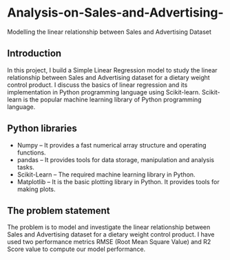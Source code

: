 # Analysis-on-Sales-and-Advertising-
Modelling the linear relationship between Sales and Advertising Dataset
       
## Introduction
In this project, I build a Simple Linear Regression model to study the linear relationship between Sales and Advertising dataset for a dietary weight control product. I discuss the basics of linear regression and its implementation in Python programming language using Scikit-learn. Scikit-learn is the popular machine learning library of Python programming language.

 ## Python libraries
- Numpy – It provides a fast numerical array structure and operating functions.
- pandas – It provides tools for data storage, manipulation and analysis tasks.
- Scikit-Learn – The required machine learning library in Python.
- Matplotlib – It is the basic plotting library in Python. It provides tools for making plots.

 ## The problem statement
 The problem is to model and investigate the linear relationship between Sales and Advertising dataset for a dietary weight control product. I have used two performance metrics RMSE (Root Mean Square Value) and R2 Score value to compute our model performance.
 
